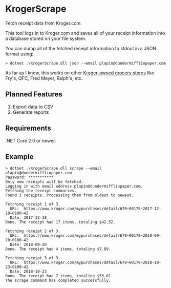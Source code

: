 # KrogerScrape

Fetch receipt data from Kroger.com.

This tool logs in to Kroger.com and saves all of your receipt information into a database stored on your file system.

You can dump all of the fetched receipt information to stdout in a JSON format using:

```
> dotnet .\KrogerScrape.dll json --email plapin@dundermifflinpaper.com
```

As far as I know, this works on other [Kroger-owned grocery stores](https://en.wikipedia.org/wiki/Kroger#Chains) like
Fry's, QFC, Fred Meyer, Ralph's, etc.

## Planned Features

1. Export data to CSV
1. Generate reports

## Requirements

.NET Core 2.0 or newer.

## Example

```
> dotnet .\KrogerScrape.dll scrape --email plapin@dundermifflinpaper.com
Password: ***********
Only new receipts will be fetched.
Logging in with email address plapin@dundermifflinpaper.com.
Fetching the receipt summaries.
Found 3 receipts. Processing them from oldest to newest.

Fetching receipt 1 of 3.
  URL:  https://www.kroger.com/mypurchases/detail/670~00178~2017-12-18~0100~42
  Date: 2017-12-18
Done. The receipt had 17 items, totaling $42.52.

Fetching receipt 2 of 3.
  URL:  https://www.kroger.com/mypurchases/detail/670~00178~2018-09-20~0100~42
  Date: 2018-09-20
Done. The receipt had 4 items, totaling $7.89.

Fetching receipt 3 of 3.
  URL:  https://www.kroger.com/mypurchases/detail/670~00178~2018-10-23~0100~42
  Date: 2018-10-23
Done. The receipt had 7 items, totaling $53.01.
The scrape command has completed successfully.
```
